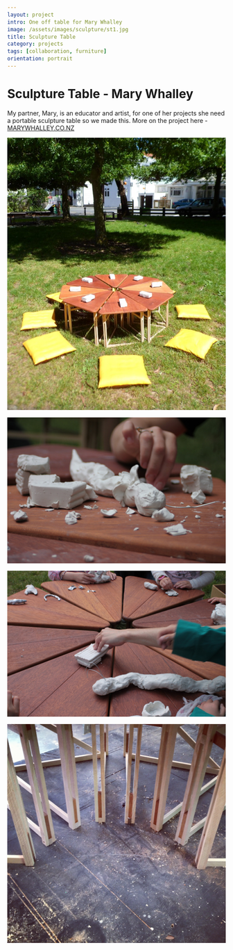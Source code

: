 ```yaml
---
layout: project
intro: One off table for Mary Whalley  
image: /assets/images/sculpture/st1.jpg
title: Sculpture Table
category: projects
tags: [collaboration, furniture]
orientation: portrait
---
```


# Sculpture Table - Mary Whalley

My partner, Mary, is an educator and artist, for one of her projects she need a portable sculpture table so we made this. More on the project here - <a href="http://www.marywhalley.co.nz" target="_blank">MARYWHALLEY.CO.NZ</a>

![](/assets/images/sculpture/st1.jpg)

![](/assets/images/sculpture/st2.jpg)

![](/assets/images/sculpture/st3.jpg)

![](/assets/images/sculpture/st4.jpg)